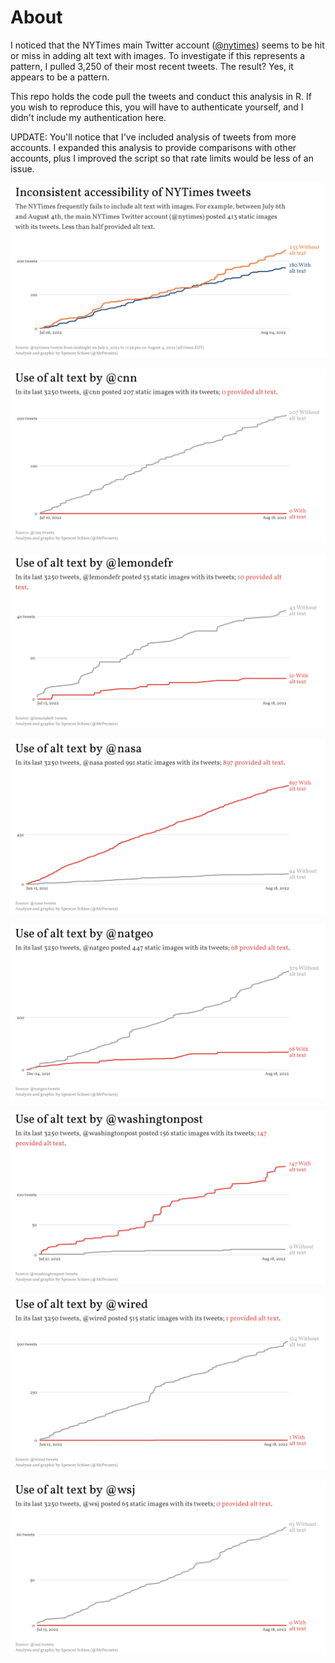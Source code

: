 # About

I noticed that the NYTimes main Twitter account ([@nytimes](https://twitter.com/nytimes)) seems to be hit or miss in adding alt text with images. To investigate if this represents a pattern, I pulled 3,250 of their most recent tweets. The result? Yes, it appears to be a pattern.

This repo holds the code pull the tweets and conduct this analysis in R. If you wish to reproduce this, you will have to authenticate yourself, and I didn't include my authentication here.

UPDATE: You'll notice that I've included analysis of tweets from more accounts. I expanded this analysis to provide comparisons with other accounts, plus I improved the script so that rate limits would be less of an issue.

![NYTimes tweets from July 6, 2022 to August 4, 2022 show a pattern of neglecting to add alt text with images.](plots/time_series.png)

![Line graph showing which of CNN's past 3250 tweets with images included alt text.](plots/@cnn.png)

![Line graph showing which of Le Monde's past 3250 tweets with images included alt text.](plots/@lemondefr.png)

![Line graph showing which of NASA's past 3250 tweets with images included alt text.](plots/@nasa.png)

![Line graph showing which of National Geographic's past 3250 tweets with images included alt text.](plots/@natgeo.png)

![Line graph showing which of The Washington Post's past 3250 tweets with images included alt text.](plots/@washingtonpost.png)

![Line graph showing which of Wired's past 3250 tweets with images included alt text.](plots/@wired.png)

![Line graph showing which of The Wall Street Journal's past 3250 tweets with images included alt text.](plots/@wsj.png)